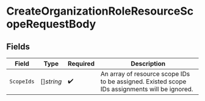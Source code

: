 # CreateOrganizationRoleResourceScopeRequestBody


## Fields

| Field                                                                                         | Type                                                                                          | Required                                                                                      | Description                                                                                   |
| --------------------------------------------------------------------------------------------- | --------------------------------------------------------------------------------------------- | --------------------------------------------------------------------------------------------- | --------------------------------------------------------------------------------------------- |
| `ScopeIds`                                                                                    | []*string*                                                                                    | :heavy_check_mark:                                                                            | An array of resource scope IDs to be assigned. Existed scope IDs assignments will be ignored. |